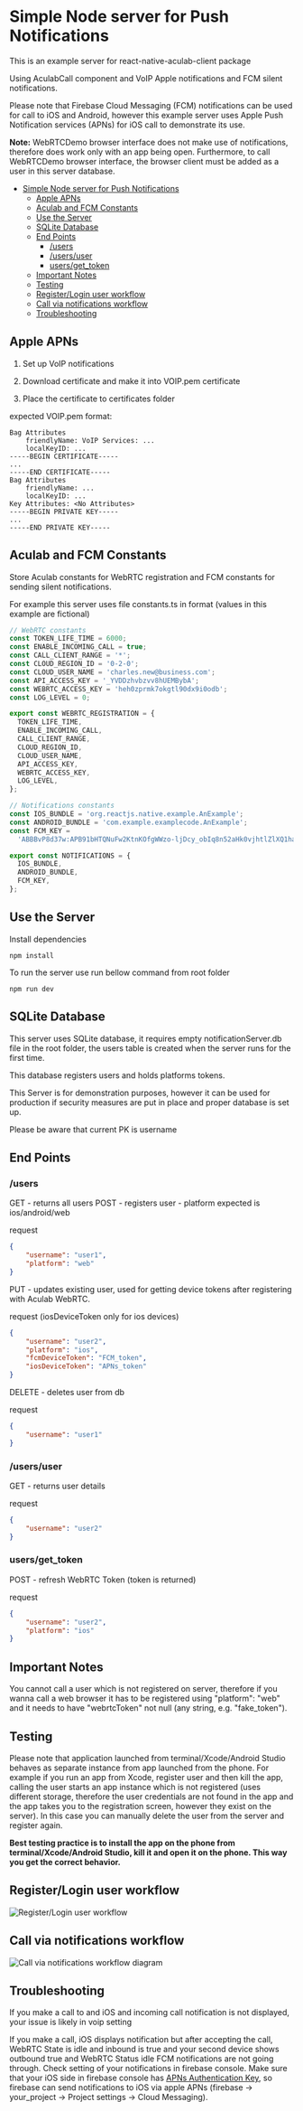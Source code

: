 # Simple Node server for Push Notifications

This is an example server for react-native-aculab-client package

Using AculabCall component and VoIP Apple notifications and FCM silent notifications.

Please note that Firebase Cloud Messaging (FCM) notifications can be used for call to iOS and Android, however this example server uses Apple Push Notification services (APNs) for iOS call to demonstrate its use.

**Note:** WebRTCDemo browser interface does not make use of notifications, therefore does work only with an app being open. Furthermore, to call WebRTCDemo browser interface, the browser client must be added as a user in this server database.

- [Simple Node server for Push Notifications](#simple-node-server-for-push-notifications)
  - [Apple APNs](#apple-apns)
  - [Aculab and FCM Constants](#aculab-and-fcm-constants)
  - [Use the Server](#use-the-server)
  - [SQLite Database](#sqlite-database)
  - [End Points](#end-points)
    - [/users](#users)
    - [/users/user](#usersuser)
    - [users/get_token](#usersget_token)
  - [Important Notes](#important-notes)
  - [Testing](#testing)
  - [Register/Login user workflow](#registerlogin-user-workflow)
  - [Call via notifications workflow](#call-via-notifications-workflow)
  - [Troubleshooting](#troubleshooting)

## Apple APNs

1. Set up VoIP notifications

2. Download certificate and make it into VOIP.pem certificate

3. Place the certificate to certificates folder

expected VOIP.pem format:

```pem
Bag Attributes
    friendlyName: VoIP Services: ...
    localKeyID: ... 
-----BEGIN CERTIFICATE-----
...
-----END CERTIFICATE-----
Bag Attributes
    friendlyName: ...
    localKeyID: ... 
Key Attributes: <No Attributes>
-----BEGIN PRIVATE KEY-----
...
-----END PRIVATE KEY-----

```

## Aculab and FCM Constants

Store Aculab constants for WebRTC registration and FCM constants for sending silent notifications.

For example this server uses file constants.ts in format (values in this example are fictional)

```ts
// WebRTC constants
const TOKEN_LIFE_TIME = 6000;
const ENABLE_INCOMING_CALL = true;
const CALL_CLIENT_RANGE = '*';
const CLOUD_REGION_ID = '0-2-0';
const CLOUD_USER_NAME = 'charles.new@business.com';
const API_ACCESS_KEY = '_YVDDzhvbzvv8hUEMBybA';
const WEBRTC_ACCESS_KEY = 'heh0zprmk7okgtl90dx9i0odb';
const LOG_LEVEL = 0;

export const WEBRTC_REGISTRATION = {
  TOKEN_LIFE_TIME,
  ENABLE_INCOMING_CALL,
  CALL_CLIENT_RANGE,
  CLOUD_REGION_ID,
  CLOUD_USER_NAME,
  API_ACCESS_KEY,
  WEBRTC_ACCESS_KEY,
  LOG_LEVEL,
};

// Notifications constants
const IOS_BUNDLE = 'org.reactjs.native.example.AnExample';
const ANDROID_BUNDLE = 'com.example.examplecode.AnExample';
const FCM_KEY =
  'ABBBvP8d37w:APB91bHTQNuFw2KtnKOfgWWzo-ljDcy_obIq8n52aHk0vjhtlZlXQ1haTjYJHZK0-pzfU9kuKP6tPTm1PiVc9J1JHDimqxZVnbCKD2mn6yDXpFaye0VuTMDixJw7AW-bIy4gY-_zzjRH';

export const NOTIFICATIONS = {
  IOS_BUNDLE,
  ANDROID_BUNDLE,
  FCM_KEY,
};
```

## Use the Server

Install dependencies

```terminal
npm install
```

To run the server use run bellow command from root folder

```terminal
npm run dev
```

## SQLite Database

This server uses SQLite database, it requires empty notificationServer.db file in the root folder, the users table is created when the server runs for the first time.

This database registers users and holds platforms tokens.

This Server is for demonstration purposes, however it can be used for production if security measures are put in place
and proper database is set up.

Please be aware that current PK is username

## End Points

### /users

GET - returns all users
POST - registers user - platform expected is ios/android/web

request

```json
{
    "username": "user1",
    "platform": "web"
}
```

PUT - updates existing user, used for getting device tokens after registering with Aculab WebRTC.

request (iosDeviceToken only for ios devices)

```json
{
    "username": "user2",
    "platform": "ios",
    "fcmDeviceToken": "FCM_token",
    "iosDeviceToken": "APNs_token"
}
```

DELETE - deletes user from db

request

```json
{
    "username": "user1"
}
```

### /users/user

GET - returns user details

request

```json
{
    "username": "user2"
}
```

### users/get_token

POST - refresh WebRTC Token (token is returned)

request

```json
{
    "username": "user2",
    "platform": "ios"
}
```

## Important Notes

You cannot call a user which is not registered on server, therefore if you wanna call a web browser it has to be registered using "platform": "web" and it needs to have "webrtcToken" not null (any string, e.g. "fake_token").

## Testing

Please note that application launched from terminal/Xcode/Android Studio behaves as separate instance from app launched from the phone. For example if you run an app from Xcode, register user and then kill the app, calling the user starts an app instance which is not registered (uses different storage, therefore the user credentials are not found in the app and the app takes you to the registration screen, however they exist on the server). In this case you can manually delete the user from the server and register again.

**Best testing practice is to install the app on the phone from terminal/Xcode/Android Studio, kill it and open it on the phone. This way you get the correct behavior.**

## Register/Login user workflow

![Register/Login user workflow](media/docs/images/user_registration_login_flow.png)

## Call via notifications workflow

![Call via notifications workflow diagram](media/docs/images/notification_call_flow.png)

## Troubleshooting

If you make a call to and iOS and incoming call notification is not displayed, your issue is likely in voip setting

If you make a call, iOS displays notification but after accepting the call, WebRTC State is idle and inbound is true and your second device shows outbound true and WebRTC Status idle FCM notifications are not going through. Check setting of your notifications in firebase console. Make sure that your iOS side in firebase console has [APNs Authentication Key](https://developer.clevertap.com/docs/how-to-create-an-ios-apns-auth-key), so firebase can send notifications to iOS via apple APNs (firebase -> your_project -> Project settings -> Cloud Messaging).
